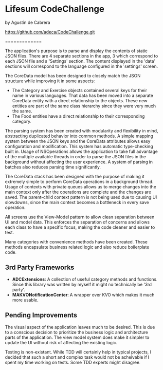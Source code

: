 # Lifesum CodeChallenge
by Agustín de Cabrera

https://github.com/adeca/CodeChallenge.git

=============

The application's purpose is to parse and display the contents of static JSON files. There are 4 separate sections in the app, 3 which correspond to each JSON file and a 'Settings' section. The content displayed in the 'data' sections will correspond to the language configured in the 'settings' screen.

The CoreData model has been designed to closely match the JSON structure while improving it in some aspects:
- The Category and Exercise objects contained several keys for their name in various languages. That data has been moved into a separate CoreData entity with a direct relationship to the objects. These new entities are part of the same class hierarchy since they were very much the same.
- The Food entities have a direct relationship to their corresponding category.

The parsing system has been created with modularity and flexibility in mind, abstracting duplicated behavior into common methods. A simple mapping system between the JSON keys and the CoreData attributes allows easy configuration and modification. This system has automatic type-checking built in. Usage of NSOperations allows the application to take full advantage of the multiple available threads in order to parse the JSON files in the background without affecting the user experience. A system of parsing in batches also reduces parsing time significantly.

The CoreData stack has been designed with the purpose of making it extremely simple to perform CoreData operations in a background thread. Usage of contexts with private queues allows us to merge changes into the main context only after the operations are complete and the changes are saved. The parent-child context pattern is not being used due to causing UI slowdowns, since the main context becomes a bottleneck in every save operation.

All screens use the View-Model pattern to allow clean separation between UI and model data. This enforces the separation of concerns and allows each class to have a specific focus, making the code cleaner and easier to test.

Many categories with convenience methods have been created. These methods encapsulate business related logic and also reduce boilerplate code.

## 3rd Party Frameworks

* **ADCExtensions**: A collection of useful category methods and functions. Since this library was written by myself it might no technically be '3rd party'.
* **MAKVONotificationCenter**: A wrapper over KVO which makes it much more usable.

## Pending Improvements

The visual aspect of the application leaves much to be desired. This is due to a conscious decision to prioritize the business logic and architecture parts of the application. The view model system does make it simpler to update the UI without risk of affecting the existing logic.

Testing is non-existant. While TDD will certainly help in typical projects, I decided that such a short and complex task would not be acheivable if I spent my time working on tests. Some TDD experts might disagree.
